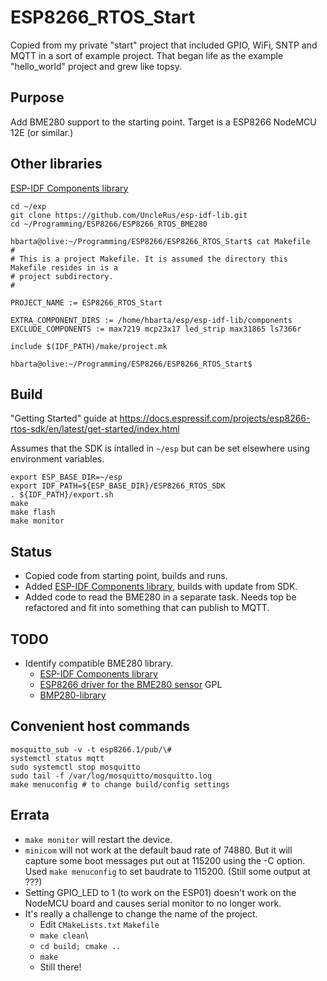 # ESP8266_RTOS_Start

Copied from my private "start" project that included GPIO, WiFi, SNTP and MQTT in a sort of example project. That began life as the example "hello_world" project and grew like topsy.

## Purpose

Add BME280 support to the starting point. Target is a ESP8266 NodeMCU 12E (or similar.)

## Other libraries

[ESP-IDF Components library](https://github.com/UncleRus/esp-idf-lib)

```text
cd ~/exp
git clone https://github.com/UncleRus/esp-idf-lib.git
cd ~/Programming/ESP8266/ESP8266_RTOS_BME280
```

```text
hbarta@olive:~/Programming/ESP8266/ESP8266_RTOS_Start$ cat Makefile
#
# This is a project Makefile. It is assumed the directory this Makefile resides in is a
# project subdirectory.
#

PROJECT_NAME := ESP8266_RTOS_Start

EXTRA_COMPONENT_DIRS := /home/hbarta/esp/esp-idf-lib/components
EXCLUDE_COMPONENTS := max7219 mcp23x17 led_strip max31865 ls7366r

include $(IDF_PATH)/make/project.mk

hbarta@olive:~/Programming/ESP8266/ESP8266_RTOS_Start$ 
```

## Build

"Getting Started" guide at <https://docs.espressif.com/projects/esp8266-rtos-sdk/en/latest/get-started/index.html>

Assumes that the SDK is intalled in `~/esp` but can be set elsewhere using environment variables.

```text
export ESP_BASE_DIR=~/esp
export IDF_PATH=${ESP_BASE_DIR}/ESP8266_RTOS_SDK
. ${IDF_PATH}/export.sh
make
make flash 
make monitor 
```

## Status

* Copied code from starting point, builds and runs.
* Added [ESP-IDF Components library](https://github.com/UncleRus/esp-idf-lib), builds with update from SDK.
* Added code to read the BME280 in a separate task. Needs top be refactored and fit into something that can publish to MQTT.

## TODO

* Identify compatible BME280 library.
    * [ESP-IDF Components library](https://github.com/UncleRus/esp-idf-lib)
    * [ESP8266 driver for the BME280 sensor](https://github.com/Phosphenius/esp8266_bme280) GPL
    * [BMP280-library](https://github.com/farmerkeith/BMP280-library)

## Convenient host commands

```text
mosquitto_sub -v -t esp8266.1/pub/\#
systemctl status mqtt
sudo systemctl stop mosquitto
sudo tail -f /var/log/mosquitto/mosquitto.log
make menuconfig # to change build/config settings
```

## Errata

* `make monitor` will restart the device.
* `minicom` will not work at the default baud rate of 74880. But it will capture some boot messages put out at 115200 using the -C option. Used `make menuconfig` to set baudrate to 115200. (Still some output at ???)
* Setting GPIO_LED to 1 (to work on the ESP01) doesn't work on the NodeMCU board and causes serial monitor to no longer work.
* It's really a challenge to change the name of the project.
    * Edit `CMakeLists.txt` `Makefile`
    * `make clean`\
    * `cd build; cmake ..`
    * `make`
    * Still there!

